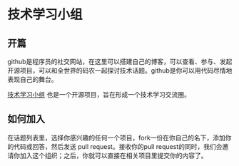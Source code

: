 技术学习小组
===================


## 开篇

github是程序员的社交网站，在这里可以搭建自己的博客，可以查看、参与、发起开源项目，可以和全世界的码农一起探讨技术话题。github是你可以用代码尽情地表现自己的舞台。

[技术学习小组](https://github.com/techstudy) 也是一个开源项目，旨在形成一个技术学习交流圈。



## 如何加入

在话题列表里，选择你感兴趣的任何一个项目，fork一份在你自己的名下，添加你的代码或回答，然后发送 pull request。接收你的pull request的同时，我们会邀请你加入这个组织；之后，你就可以直接在相关项目里提交你的内容了。
